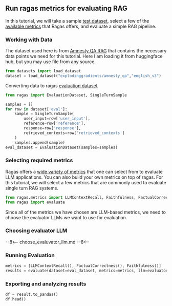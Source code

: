## Run ragas metrics for evaluating RAG

In this tutorial, we will take a sample [test dataset](https://huggingface.co/datasets/explodinggradients/amnesty_qa), select a few of the [available metrics](../concepts/metrics/available_metrics/index.md) that Ragas offers, and evaluate a simple RAG pipeline. 

### Working with Data

The dataset used here is from [Amnesty QA RAG](https://huggingface.co/datasets/explodinggradients/amnesty_qa) that contains the necessary data points we need for this tutorial. Here I am loading it from huggingface hub, but you may use file from any source. 

```python
from datasets import load_dataset
dataset = load_dataset("explodinggradients/amnesty_qa","english_v3")
```

Converting data to ragas [evaluation dataset](../concepts/components/eval_dataset.md)

```python
from ragas import EvaluationDataset, SingleTurnSample

samples = []
for row in dataset['eval']:
    sample = SingleTurnSample(
        user_input=row['user_input'],
        reference=row['reference'],
        response=row['response'],
        retrieved_contexts=row['retrieved_contexts']
    )
    samples.append(sample)
eval_dataset = EvaluationDataset(samples=samples)
```


### Selecting required metrics
Ragas offers a [wide variety of metrics](../concepts/metrics/available_metrics/index.md/#retrieval-augmented-generation) that one can select from to evaluate LLM applications. You can also build your own metrics on top of ragas. For this tutorial, we will select a few metrics that are commonly used to evaluate single turn RAG systems.

```python
from ragas.metrics import LLMContextRecall, Faithfulness, FactualCorrectness, SemanticSimilarity
from ragas import evaluate
```

Since all of the metrics we have chosen are LLM-based metrics, we need to choose the evaluator LLMs we want to use for evaluation.

### Choosing evaluator LLM

--8<--
choose_evaluvator_llm.md
--8<--


### Running Evaluation

```python
metrics = [LLMContextRecall(), FactualCorrectness(), Faithfulness()]
results = evaluate(dataset=eval_dataset, metrics=metrics, llm=evaluator_llm,)
```

### Exporting and analyzing results

```python
df = result.to_pandas()
df.head()
```

